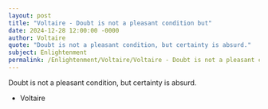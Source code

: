 ```yaml
---
layout: post
title: "Voltaire - Doubt is not a pleasant condition but"
date: 2024-12-28 12:00:00 -0000
author: Voltaire
quote: "Doubt is not a pleasant condition, but certainty is absurd."
subject: Enlightenment
permalink: /Enlightenment/Voltaire/Voltaire - Doubt is not a pleasant condition but
---
```


Doubt is not a pleasant condition, but certainty is absurd.

- Voltaire
